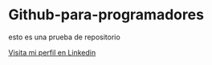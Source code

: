 # Github-para-programadores
esto es una prueba de repositorio

[Visita mi perfil en Linkedin](https://www.linkedin.com/in/sergio-fraschini-400669140?lipi=urn%3Ali%3Apage%3Ad_flagship3_profile_view_base_contact_details%3BmJxli9bBTiiNS4tpQAwzxg%3D%3D)


